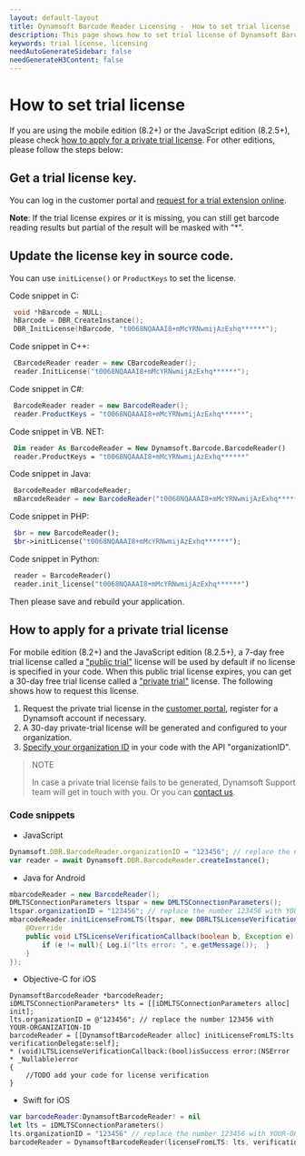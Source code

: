 ```yaml
---
layout: default-layout
title: Dynamsoft Barcode Reader Licensing -  How to set trial license
description: This page shows how to set trial license of Dynamsoft Barcode Reader.
keywords: trial license, licensing
needAutoGenerateSidebar: false
needGenerateH3Content: false
---
```


# How to set trial license

If you are using the mobile edition (8.2+) or the JavaScript edition (8.2.5+), please check [how to apply for a private trial license](#how-to-apply-for-a-private-trial-license). For other editions, please follow the steps below:
  

## Get a trial license key.

You can log in the customer portal and [request for a trial extension online](https://www.dynamsoft.com/customer/license/trialLicense).

**Note**: If the trial license expires or it is missing, you can still get barcode reading results but partial of the result will be masked with "*".

## Update the license key in source code. 

You can use `initLicense()` or `ProductKeys` to set the license.
 
Code snippet in C:

``` c
 void *hBarcode = NULL;
 hBarcode = DBR_CreateInstance();
 DBR_InitLicense(hBarcode, "t0068NQAAAI8+mMcYRNwmijAzExhq******");
```

Code snippet in C++:

``` cpp
 CBarcodeReader reader = new CBarcodeReader();
 reader.InitLicense("t0068NQAAAI8+mMcYRNwmijAzExhq******");
```

Code snippet in C#:

``` csharp
 BarcodeReader reader = new BarcodeReader();
 reader.ProductKeys = "t0068NQAAAI8+mMcYRNwmijAzExhq******";
```

Code snippet in VB. NET:

``` vb
 Dim reader As BarcodeReader = New Dynamsoft.Barcode.BarcodeReader()
 reader.ProductKeys = "t0068NQAAAI8+mMcYRNwmijAzExhq******"
```

Code snippet in Java:

``` java
 BarcodeReader mBarcodeReader;
 mBarcodeReader = new BarcodeReader("t0068NQAAAI8+mMcYRNwmijAzExhq******");
```

Code snippet in PHP:

``` php
 $br = new BarcodeReader();
 $br->initLicense("t0068NQAAAI8+mMcYRNwmijAzExhq******");
```

Code snippet in Python:

``` python
 reader = BarcodeReader()
 reader.init_license("t0068NQAAAI8+mMcYRNwmijAzExhq******")
```

Then please save and rebuild your application.

## How to apply for a private trial license

For mobile edition (8.2+) and the JavaScript edition (8.2.5+), a 7-day free trial license called a ["public trial"](https://www.dynamsoft.com/license-tracking/docs/about/terms.html?ver=latest#public-trial-license) license will be used by default if no license is specified in your code. When this public trial license expires, you can get a 30-day free trial license called a ["private trial"](https://www.dynamsoft.com/license-tracking/docs/about/terms.html?ver=latest#private-trial-license) license. The following shows how to request this license.

1. Request the private trial license in the [customer portal](https://www.dynamsoft.com/customer/license/trialLicense), register for a Dynamsoft account if necessary.
2. A 30-day private-trial license will be generated and configured to your organization. 
3. [Specify your organization ID](https://www.dynamsoft.com/license-tracking/docs/common/mechanism.html?ver=latest#specify-the-organization-id) in your code with the API "organizationID".

> NOTE
>  
> In case a private trial license fails to be generated, Dynamsoft Support team will get in touch with you. Or you can [contact us](https://www.dynamsoft.com/company/contact/).

### Code snippets

* JavaScript

``` javascript
Dynamsoft.DBR.BarcodeReader.organizationID = "123456"; // replace the number 123456 with YOUR-ORGANIZATION-ID
var reader = await Dynamsoft.DBR.BarcodeReader.createInstance();
```

* Java for Android

``` java
mbarcodeReader = new BarcodeReader();
DMLTSConnectionParameters ltspar = new DMLTSConnectionParameters();
ltspar.organizationID = "123456"; // replace the number 123456 with YOUR-ORGANIZATION-ID
mbarcodeReader.initLicenseFromLTS(ltspar, new DBRLTSLicenseVerificationListener() {
    @Override
    public void LTSLicenseVerificationCallback(boolean b, Exception e) {
        if (e != null){ Log.i("lts error: ", e.getMessage());  } 
    }
});
```

* Objective-C for iOS

``` obj-c
DynamsoftBarcodeReader *barcodeReader; 
iDMLTSConnectionParameters* lts = [[iDMLTSConnectionParameters alloc] init]; 
lts.organizationID = @"123456"; // replace the number 123456 with YOUR-ORGANIZATION-ID
barcodeReader = [[DynamsoftBarcodeReader alloc] initLicenseFromLTS:lts verificationDelegate:self]; 
* (void)LTSLicenseVerificationCallback:(bool)isSuccess error:(NSError * _Nullable)error
{
    //TODO add your code for license verification
}
```

* Swift for iOS

```swift
var barcodeReader:DynamsoftBarcodeReader! = nil
let lts = iDMLTSConnectionParameters()
lts.organizationID = "123456" // replace the number 123456 with YOUR-ORGANIZATION-ID
barcodeReader = DynamsoftBarcodeReader(licenseFromLTS: lts, verificationDelegate: self)
```
